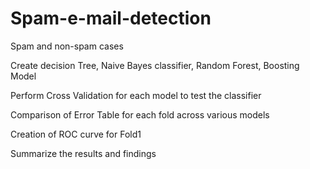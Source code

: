 # Spam-e-mail-detection

Spam and non-spam cases

Create decision Tree, Naive Bayes classifier, Random Forest, Boosting Model 

Perform Cross Validation for each model to test the classifier

Comparison of Error Table for each fold across various models

Creation of ROC curve for Fold1

Summarize the results and findings
